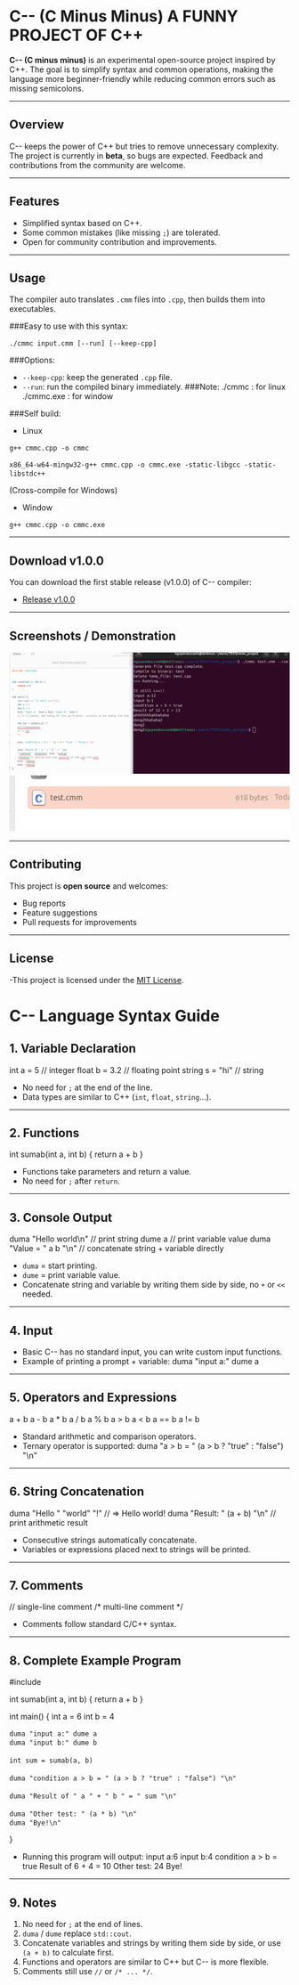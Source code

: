 # C-- (C Minus Minus) A FUNNY PROJECT OF C++

**C-- (C minus minus)** is an experimental open-source project inspired by C++.
The goal is to simplify syntax and common operations, making the language more beginner-friendly while reducing common errors such as missing semicolons.

---

## Overview
C-- keeps the power of C++ but tries to remove unnecessary complexity. 
The project is currently in **beta**, so bugs are expected. Feedback and contributions from the community are welcome.

---

## Features
- Simplified syntax based on C++.
- Some common mistakes (like missing `;`) are tolerated.
- Open for community contribution and improvements.

---

## Usage
The compiler auto translates `.cmm` files into `.cpp`, then builds them into executables.

###Easy to use with this syntax:
```
./cmmc input.cmm [--run] [--keep-cpp]
```
###Options:
- `--keep-cpp`: keep the generated `.cpp` file.
- `--run`: run the compiled binary immediately.
###Note:
./cmmc : for linux
./cmmc.exe : for window

###Self build: 
- Linux 
```
g++ cmmc.cpp -o cmmc
```
```
x86_64-w64-mingw32-g++ cmmc.cpp -o cmmc.exe -static-libgcc -static-libstdc++
```
(Cross-compile for Windows)
- Window
```
g++ cmmc.cpp -o cmmc.exe
```
---

## Download v1.0.0

You can download the first stable release (v1.0.0) of C-- compiler:

- [Release v1.0.0](https://github.com/dotlinux26/cmmc_project/releases/tag/v1.0.0)

---

## Screenshots / Demonstration
![Compiler Demo](docs/demo.png)
![Compiler Demo](docs/demo2.png)

---

## Contributing
This project is **open source** and welcomes:
- Bug reports
- Feature suggestions
- Pull requests for improvements

---

## License

-This project is licensed under the [MIT License](https://opensource.org/licenses/MIT).


# C-- Language Syntax Guide

## 1. Variable Declaration
int a = 5        // integer
float b = 3.2    // floating point
string s = "hi"  // string
- No need for `;` at the end of the line.
- Data types are similar to C++ (`int`, `float`, `string`...).

---

## 2. Functions
int sumab(int a, int b) {
    return a + b
}
- Functions take parameters and return a value.
- No need for `;` after `return`.

---

## 3. Console Output
duma "Hello world\n"      // print string
dume a                    // print variable value
duma "Value = " a b "\n"  // concatenate string + variable directly
- `duma` = start printing.
- `dume` = print variable value.
- Concatenate string and variable by writing them side by side, no `+` or `<<` needed.

---

## 4. Input
- Basic C-- has no standard input, you can write custom input functions.
- Example of printing a prompt + variable:
duma "input a:" dume a

---

## 5. Operators and Expressions
a + b
a - b
a * b
a / b
a % b
a > b
a < b
a == b
a != b
- Standard arithmetic and comparison operators.
- Ternary operator is supported:
duma "a > b = " (a > b ? "true" : "false") "\n"

---

## 6. String Concatenation
duma "Hello " "world" "!"        // => Hello world!
duma "Result: " (a + b) "\n"     // print arithmetic result
- Consecutive strings automatically concatenate.
- Variables or expressions placed next to strings will be printed.

---

## 7. Comments
// single-line comment
/* 
   multi-line comment
*/
- Comments follow standard C/C++ syntax.

---

## 8. Complete Example Program
#include <iostream>

int sumab(int a, int b) {
    return a + b
}

int main() {
    int a = 6
    int b = 4

    duma "input a:" dume a
    duma "input b:" dume b

    int sum = sumab(a, b)

    duma "condition a > b = " (a > b ? "true" : "false") "\n"

    duma "Result of " a " + " b " = " sum "\n"

    duma "Other test: " (a * b) "\n"
    duma "Bye!\n"
}
- Running this program will output:
input a:6
input b:4
condition a > b = true
Result of 6 + 4 = 10
Other test: 24
Bye!

---

## 9. Notes
1. No need for `;` at the end of lines.
2. `duma` / `dume` replace `std::cout`.
3. Concatenate variables and strings by writing them side by side, or use `(a + b)` to calculate first.
4. Functions and operators are similar to C++ but C-- is more flexible.
5. Comments still use `//` or `/* ... */`.


